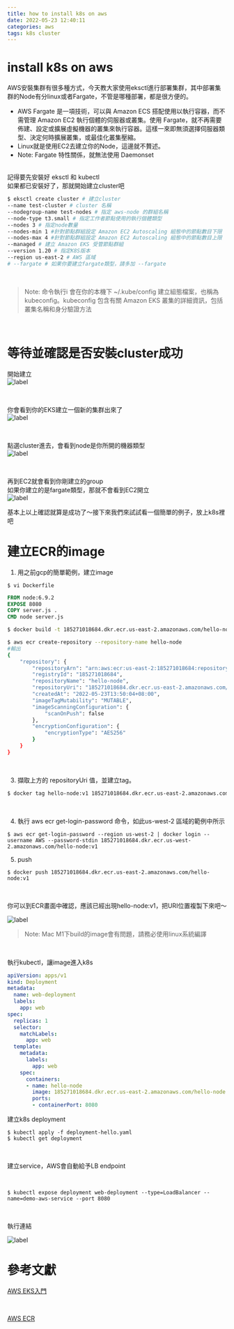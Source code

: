 ```yaml
---
title: how to install k8s on aws
date: 2022-05-23 12:40:11
categories: aws
tags: k8s cluster
---
```


# install k8s on aws

AWS安裝集群有很多種方式，今天教大家使用eksctl進行部署集群，其中部署集群的Node有分linux或者Fargate，不管是哪種部署，都是很方便的。



- AWS Fargate 是一項技術，可以與 Amazon ECS 搭配使用以執行容器，而不需管理 Amazon EC2 執行個體的伺服器或叢集。使用 Fargate，就不再需要佈建、設定或擴展虛擬機器的叢集來執行容器。這樣一來即無須選擇伺服器類型、決定何時擴展叢集，或最佳化叢集壓縮。
- Linux就是使用EC2去建立你的Node，這邊就不贅述。
- Note: Fargate 特性關係，就無法使用 Daemonset

<br>
記得要先安裝好 eksctl 和 kubectl <br>
如果都已安裝好了，那就開始建立cluster吧
<br>


```sh
$ eksctl create cluster # 建立cluster
--name test-cluster # cluster 名稱
--nodegroup-name test-nodes # 指定 aws-node 的群組名稱
--node-type t3.small # 指定工作者節點使用的執行個體類型
--nodes 3 # 指定node數量
--nodes-min 1 #針對節點群組設定 Amazon EC2 Autoscaling 組態中的節點數目下限
--nodes-max 4 #針對節點群組設定 Amazon EC2 Autoscaling 組態中的節點數目上限
--managed # 建立 Amazon EKS 受管節點群組
--version 1.20 # 指定K8S版本
--region us-east-2 # AWS 區域
# --fargate # 如果你要建立fargate類型，請多加 --fargate
```

<br>

> Note: 命令執行i 會在你的本機下 ~/.kube/config 建立組態檔案，也稱為 kubeconfig。kubeconfig 包含有關 Amazon EKS 叢集的詳細資訊，包括叢集名稱和身分驗證方法

<br>

# 等待並確認是否安裝cluster成功

開始建立 <br>
![label](how-to-install-k8s-on-aws/1.png)

<br>

你會看到你的EKS建立一個新的集群出來了 <br>
![label](how-to-install-k8s-on-aws/2.png)


<br>

點選cluster進去，會看到node是你所開的機器類型 <br>
![label](how-to-install-k8s-on-aws/3.png)

<br>

再到EC2就會看到你剛建立的group <br>
如果你建立的是fargate類型，那就不會看到EC2開立<br>
![label](how-to-install-k8s-on-aws/4.png)

基本上以上確認就算是成功了～接下來我們來試試看一個簡單的例子，放上k8s裡吧

# 建立ECR的image
1. 用之前gcp的簡單範例，建立image

```shell
$ vi Dockerfile
```

```dockerfile
FROM node:6.9.2
EXPOSE 8080
COPY server.js .
CMD node server.js

```

```sh
$ docker build -t 185271018684.dkr.ecr.us-east-2.amazonaws.com/hello-node:v1 .

$ aws ecr create-repository --repository-name hello-node
#輸出
{
    "repository": {
        "repositoryArn": "arn:aws:ecr:us-east-2:185271018684:repository/hello-node",
        "registryId": "185271018684",
        "repositoryName": "hello-node",
        "repositoryUri": "185271018684.dkr.ecr.us-east-2.amazonaws.com/hello-node",
        "createdAt": "2022-05-23T13:50:04+08:00",
        "imageTagMutability": "MUTABLE",
        "imageScanningConfiguration": {
            "scanOnPush": false
        },
        "encryptionConfiguration": {
            "encryptionType": "AES256"
        }
    }
}
```

<br>

3. 擷取上方的 repositoryUri 值，並建立tag。

```sh 
$ docker tag hello-node:v1 185271018684.dkr.ecr.us-east-2.amazonaws.com/hello-node:v1
```
<br>

4. 執行 aws ecr get-login-password 命令，如此us-west-2 區域的範例中所示
```shell
$ aws ecr get-login-password --region us-west-2 | docker login --username AWS --password-stdin 185271018684.dkr.ecr.us-west-2.amazonaws.com/hello-node:v1
```

5. push
```shell
$ docker push 185271018684.dkr.ecr.us-east-2.amazonaws.com/hello-node:v1
```

<br>

你可以到ECR畫面中確認，應該已經出現hello-node:v1，把URI位置複製下來吧～


![label](how-to-install-k8s-on-aws/9.png)

> Note: Mac M1下build的image會有問題，請務必使用linux系統編譯

<br>

執行kubectl，讓image進入k8s
```yaml
apiVersion: apps/v1
kind: Deployment
metadata:
  name: web-deployment
  labels:
    app: web
spec:
  replicas: 1
  selector:
    matchLabels:
      app: web
  template:
    metadata:
      labels:
        app: web
    spec:
      containers:
      - name: hello-node
        image: 185271018684.dkr.ecr.us-east-2.amazonaws.com/hello-node:v1
        ports:
        - containerPort: 8080
```

建立k8s deployment
<br>
```shell
$ kubectl apply -f deployment-hello.yaml 
$ kubectl get deployment
```

<br>

建立service，AWS會自動給予LB endpoint

<br>

```shell
$ kubectl expose deployment web-deployment --type=LoadBalancer --name=demo-aws-service --port 8080
```

<br>

執行連結 <br>

![label](how-to-install-k8s-on-aws/10.png)


# 參考文獻
[AWS EKS入門](https://docs.aws.amazon.com/zh_tw/eks/latest/userguide/getting-started.html)

<br>

[AWS ECR](https://docs.aws.amazon.com/zh_tw/codepipeline/latest/userguide/tutorials-ecs-ecr-codedeploy.html)
